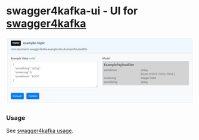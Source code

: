 # swagger4kafka-ui - UI for [swagger4kafka](https://github.com/stavshamir/swagger4kafka)

![](s4k-example.jpg)

### Usage
See [swagger4kafka usage](https://github.com/stavshamir/swagger4kafka#usage).
